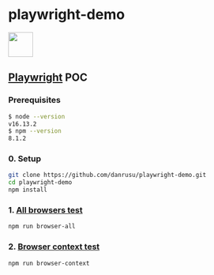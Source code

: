# playwright-demo

<img src="https://playwright.dev//img/playwright-logo.svg" height="50px" />

## [Playwright](https://playwright.dev/) POC

### Prerequisites

```bash
$ node --version
v16.13.2
$ npm --version
8.1.2
```

### 0. Setup

```bash
git clone https://github.com/danrusu/playwright-demo.git
cd playwright-demo
npm install
```

### 1. [All browsers test](./src/test/allBrowsersTest.js)

```bash
npm run browser-all
```

### 2. [Browser context test](./src/test/browserContextTest.js)

```bash
npm run browser-context
```

